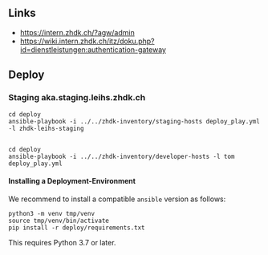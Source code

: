 

Links
-----

* https://intern.zhdk.ch/?agw/admin
* https://wiki.intern.zhdk.ch/itz/doku.php?id=dienstleistungen:authentication-gateway


Deploy
------

### Staging aka.staging.leihs.zhdk.ch

    cd deploy
    ansible-playbook -i ../../zhdk-inventory/staging-hosts deploy_play.yml -l zhdk-leihs-staging


    cd deploy
    ansible-playbook -i ../../zhdk-inventory/developer-hosts -l tom deploy_play.yml



#### Installing a Deployment-Environment

We recommend to install a compatible `ansible` version as follows:

```
python3 -m venv tmp/venv
source tmp/venv/bin/activate
pip install -r deploy/requirements.txt
```

This requires Python 3.7 or later.



